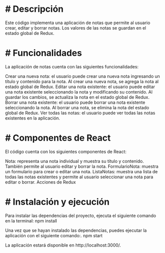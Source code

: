 # # Descripción ##
Este código implementa una aplicación de notas que permite al usuario crear, editar y borrar notas. Los valores de las notas se guardan en el estado global de Redux.

# # Funcionalidades ##
La aplicación de notas cuenta con las siguientes funcionalidades:

Crear una nueva nota: el usuario puede crear una nueva nota ingresando un título y contenido para la nota. Al crear una nueva nota, se agrega la nota al estado global de Redux.
Editar una nota existente: el usuario puede editar una nota existente seleccionando la nota y modificando su  contenido. Al guardar los cambios, se actualiza la nota en el estado global de Redux.
Borrar una nota existente: el usuario puede borrar una nota existente seleccionando la nota. Al borrar una nota, se elimina la nota del estado global de Redux.
Ver todas las notas: el usuario puede ver todas las notas existentes en la aplicación.


# # Componentes de React ##
El código cuenta con los siguientes componentes de React:

Nota: representa una nota individual y muestra su título y contenido. También permite al usuario editar y borrar la nota.
FormularioNota: muestra un formulario para crear o editar una nota.
ListaNotas: muestra una lista de todas las notas existentes y permite al usuario seleccionar una nota para editar o borrar.
Acciones de Redux

# # Instalación y ejecución ##
Para instalar las dependencias del proyecto, ejecuta el siguiente comando en la terminal:
npm install

Una vez que se hayan instalado las dependencias, puedes ejecutar la aplicación con el siguiente comando:.
npm start


La aplicación estará disponible en http://localhost:3000/.